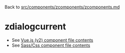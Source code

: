 Back to [src/components/zcomponents/zcomponents.md](../zcomponents.md)

# zdialogcurrent

 - See [Vue.js (v2) component file contents](./zdialogcurrent.vue)
 - See [Sass/Css component file contents](./zdialogcurrent.scss)
